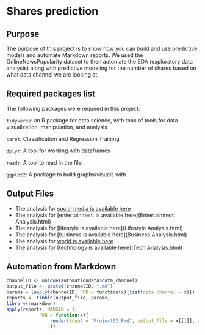 # Shares prediction

## Purpose
The purpose of this project is to show how you can build and use predictive models and automate Markdown reports. We used the OnlineNewsPopularity dataset
to then automate the EDA (exploratory data analysis) along with predictive modeling for the number of shares based on what data channel we are looking at.

## Required packages list

The following packages were required in this project:

`tidyverse`: an R package for data science, with tons of tools for data visualization, manipulation, and analysis

`caret`: Classification and Regression Training

`dplyr`: A tool for working with dataframes

`readr`: A tool to read in the file

`ggplot2`: A package to build graphs/visuals with

## Output Files
- The analysis for [social media is available here](Brennan-Clinch.github.io/Project2/Social%20Media%20Analysis.html)
- The analysis for [entertainment is available here](Entertainment Analysis.html)
- The analysis for [lifestyle is available here](Lifestyle Analysis.html)
- The analysis for [business is available here](Business Analysis.html)
- The analysis for [world is available here](WorldAnalysis.md)
- The analysis for [technology is available here](Tech Analysis.html)


## Automation from Markdown

``` r 
channelID <- unique(automationdata$data_channel)
output_file <- paste0(channelID, ".md")
params = lapply(channelID, FUN = function(x){list(data_channel = x)})
reports <- tibble(output_file, params)
library(rmarkdown)
apply(reports, MARGIN = 1, 
            FUN = function(x){
                render(input = "Project02.Rmd", output_file = x[[1]], params = x[[2]])
                })
```



